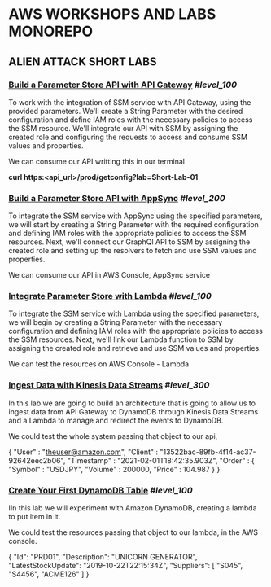 # AWS WORKSHOPS AND LABS MONOREPO

## ALIEN ATTACK SHORT LABS

### [Build a Parameter Store API with API Gateway](https://catalog.us-east-1.prod.workshops.aws/workshops/3ae476e4-e66d-4e78-b22f-6190c79ddee2/en-US/aws-services/api-gateway/systems-manager-integration/) *#level_100*

To work with the integration of SSM service with API Gateway, using the provided parameters. We'll create a String Parameter with the desired configuration and define IAM roles with the necessary policies to access the SSM resource. We'll integrate our API with SSM by assigning the created role and configuring the requests to access and consume SSM values and properties.

  We can consume our API writting this in our terminal

  **curl https:<api_url>/prod/getconfig?lab=Short-Lab-01**

### [Build a Parameter Store API with AppSync](https://catalog.us-east-1.prod.workshops.aws/workshops/3ae476e4-e66d-4e78-b22f-6190c79ddee2/en-US/aws-services/appsync/systems-manager-integration/) *#level_200*

To integrate the SSM service with AppSync using the specified parameters, we will start by creating a String Parameter with the required configuration and defining IAM roles with the appropriate policies to access the SSM resources. Next, we'll connect our GraphQl API to SSM by assigning the created role and setting up the resolvers to fetch and use SSM values and properties.

We can consume our API in AWS Console, AppSync service

### [Integrate Parameter Store with Lambda](https://catalog.us-east-1.prod.workshops.aws/workshops/3ae476e4-e66d-4e78-b22f-6190c79ddee2/en-US/aws-services/lambda/write-to-ssm/) *#level_100*

To integrate the SSM service with Lambda using the specified parameters, we will begin by creating a String Parameter with the necessary configuration and defining IAM roles with the appropriate policies to access the SSM resources. Next, we'll link our Lambda function to SSM by assigning the created role and retrieve and use SSM values and properties.

We can test the resources on AWS Console - Lambda

### [Ingest Data with Kinesis Data Streams](https://catalog.us-east-1.prod.workshops.aws/workshops/3ae476e4-e66d-4e78-b22f-6190c79ddee2/en-US/aws-services/kinesis/ingestion-to-dynamodb) *#level_300*

In this lab we are going to build an architecture that is going to allow us to ingest data from API Gateway to DynamoDB through Kinesis Data Streams and a Lambda to manage and redirect the events to DynamoDB.

We could test the whole system passing that object to our api,

{
    "User" : "theuser@amazon.com",
    "Client" : "13522bac-89fb-4f14-ac37-92642eec2b06",
    "Timestamp" : "2021-02-01T18:42:35.903Z",
    "Order" : {
        "Symbol" : "USDJPY",
        "Volume" : 200000,
        "Price" : 104.987
    }
}

### [Create Your First DynamoDB Table](https://catalog.us-east-1.prod.workshops.aws/workshops/3ae476e4-e66d-4e78-b22f-6190c79ddee2/en-US/aws-services/dynamodb/my-first-table/) *#level_100*

IIn this lab we will experiment with Amazon DynamoDB, creating a lambda to put item in it.

We could test the resources passing that object to our lambda, in the AWS console.

{
  "Id": "PRD01",
  "Description": "UNICORN GENERATOR",
  "LatestStockUpdate": "2019-10-22T22:15:34Z",
  "Suppliers": [
    "S045",
    "S4456",
    "ACME126"
  ]
}


